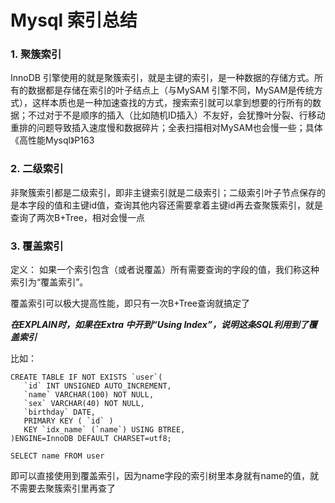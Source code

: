 # Mysql 索引总结

### 1. 聚簇索引

InnoDB 引擎使用的就是聚簇索引，就是主键的索引，是一种数据的存储方式。所有的数据都是存储在索引的叶子结点上（与MySAM 引擎不同，MySAM是传统方式），这样本质也是一种加速查找的方式，搜索索引就可以拿到想要的行所有的数据；不过对于不是顺序的插入（比如随机ID插入）不友好，会犹豫叶分裂、行移动重排的问题导致插入速度慢和数据碎片；全表扫描相对MySAM也会慢一些；具体《高性能Mysql》P163

### 2. 二级索引

非聚簇索引都是二级索引，即非主键索引就是二级索引；二级索引叶子节点保存的是本字段的值和主键id值，查询其他内容还需要拿着主键id再去查聚簇索引，就是查询了两次B+Tree，相对会慢一点

### 3. 覆盖索引

定义： 如果一个索引包含（或者说覆盖）所有需要查询的字段的值，我们称这种索引为“覆盖索引”。

覆盖索引可以极大提高性能，即只有一次B+Tree查询就搞定了

***在EXPLAIN时，如果在Extra 中开到“Using Index”，说明这条SQL利用到了覆盖索引***

比如：

```mysql
CREATE TABLE IF NOT EXISTS `user`(
   `id` INT UNSIGNED AUTO_INCREMENT,
   `name` VARCHAR(100) NOT NULL,
   `sex` VARCHAR(40) NOT NULL,
   `birthday` DATE,
   PRIMARY KEY ( `id` )
   KEY `idx_name` (`name`) USING BTREE,
)ENGINE=InnoDB DEFAULT CHARSET=utf8;
```

```mysql
SELECT name FROM user
```

即可以直接使用到覆盖索引，因为name字段的索引树里本身就有name的值，就不需要去聚簇索引里再查了